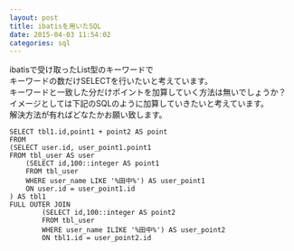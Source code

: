 ```yaml
---
layout: post
title: ibatisを用いたSQL
date: 2015-04-03 11:54:02
categories: sql
---
```

<p>ibatisで受け取ったList型のキーワードで<br>
キーワードの数だけSELECTを行いたいと考えています。<br>
キーワードと一致した分だけポイントを加算していく方法は無いでしょうか？<br>
イメージとしては下記のSQLのように加算していきたいと考えています。<br>
解決方法が有ればどなたかお願い致します。</p>

```
SELECT tbl1.id,point1 + point2 AS point
FROM 
(SELECT user.id, user_point1.point1
FROM tbl_user AS user
    (SELECT id,100::integer AS point1
    FROM tbl_user
    WHERE user_name LIKE '%田中%') AS user_point1
    ON user.id = user_point1.id
) AS tbl1
FULL OUTER JOIN
        (SELECT id,100::integer AS point2
        FROM tbl_user
        WHERE user_name ILIKE '%田中%') AS user_point2
        ON tbl1.id = user_point2.id
```
